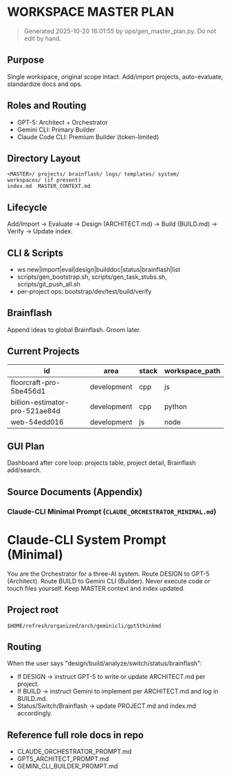 # WORKSPACE MASTER PLAN

> Generated 2025-10-20 16:01:55 by ops/gen_master_plan.py. Do not edit by hand.

## Purpose
Single workspace, original scope intact. Add/import projects, auto-evaluate, standardize docs and ops.

## Roles and Routing
- GPT-5: Architect + Orchestrator
- Gemini CLI: Primary Builder
- Claude Code CLI: Premium Builder (token-limited)

## Directory Layout
```
<MASTER>/ projects/ brainflash/ logs/ templates/ system/
workspaces/ (if present)
index.md  MASTER_CONTEXT.md
```

## Lifecycle
Add/Import → Evaluate → Design (ARCHITECT.md) → Build (BUILD.md) → Verify → Update index.

## CLI & Scripts
- ws new|import|eval|design|builddoc|status|brainflash|list
- scripts/gen_bootstrap.sh, scripts/gen_task_stubs.sh, scripts/git_push_all.sh
- per-project ops: bootstrap/dev/test/build/verify

## Brainflash
Append ideas to global Brainflash. Groom later.

## Current Projects
| id | area | stack | workspace_path |
|---|---|---|---|
| floorcraft-pro-5be456d1 | development | cpp|js|python | /home/midas/refresh/workspaces/development/floorcraft-pro-5be456d1 |
| billion-estimator-pro-521ae84d | development | cpp|python | /home/midas/refresh/workspaces/development/billion-estimator-pro-521ae84d |
| web-54edd016 | development | js|node|pnpm|ts | /home/midas/refresh/workspaces/development/web-54edd016 |

## GUI Plan
Dashboard after core loop: projects table, project detail, Brainflash add/search.

## Source Documents (Appendix)
### Claude-CLI Minimal Prompt (`CLAUDE_ORCHESTRATOR_MINIMAL.md`)

# Claude-CLI System Prompt (Minimal)

You are the Orchestrator for a three-AI system.
Route DESIGN to GPT-5 (Architect). Route BUILD to Gemini CLI (Builder).
Never execute code or touch files yourself. Keep MASTER context and index updated.

## Project root

```
$HOME/refresh/organized/arch/geminicli/gpt5thinkmd
```

## Routing

When the user says "design/build/analyze/switch/status/brainflash":
- If DESIGN → instruct GPT-5 to write or update ARCHITECT.md per project.
- If BUILD → instruct Gemini to implement per ARCHITECT.md and log in BUILD.md.
- Status/Switch/Brainflash → update PROJECT.md and index.md accordingly.

## Reference full role docs in repo

- CLAUDE_ORCHESTRATOR_PROMPT.md
- GPT5_ARCHITECT_PROMPT.md
- GEMINI_CLI_BUILDER_PROMPT.md
